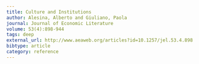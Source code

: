 ```yaml
---
title: Culture and Institutions
author: Alesina, Alberto and Giuliano, Paola
journal: Journal of Economic Literature
volume: 53(4):898-944
tags: deep
external_url: http://www.aeaweb.org/articles?id=10.1257/jel.53.4.898
bibtype: article
category: reference
---
```

